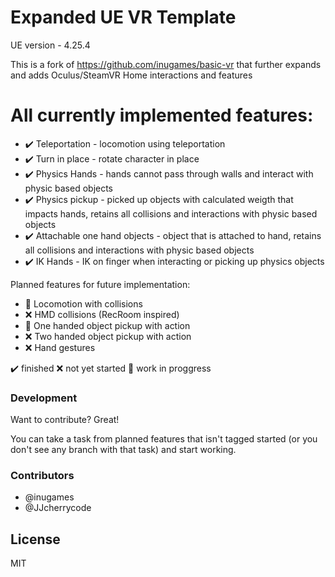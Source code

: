 # Expanded UE VR Template

UE version - 4.25.4

This is a fork of https://github.com/inugames/basic-vr that further expands and adds Oculus/SteamVR Home interactions and features

# All currently implemented features:

  - :heavy_check_mark: Teleportation - locomotion using teleportation
  - :heavy_check_mark: Turn in place - rotate character in place
  - :heavy_check_mark: Physics Hands - hands cannot pass through walls and interact with physic based objects
  - :heavy_check_mark: Physics pickup - picked up objects with calculated weigth that impacts hands, retains all collisions and interactions with physic based objects
  - :heavy_check_mark: Attachable one hand objects - object that is attached to hand, retains all collisions and interactions with physic based objects
  - :heavy_check_mark: IK Hands - IK on finger when interacting or picking up physics objects

Planned features for future implementation:
  - :construction: Locomotion with collisions
  - :x: HMD collisions (RecRoom inspired)
  - :construction: One handed object pickup with action
  - :x: Two handed object pickup with action
  - :x: Hand gestures

:heavy_check_mark: finished
:x: not yet started
:construction: work in proggress


### Development

Want to contribute? Great!

You can take a task from planned features that isn't tagged started (or you don't see any branch with that task) and start working.


### Contributors

 - @inugames
 - @JJcherrycode

License
----

MIT

